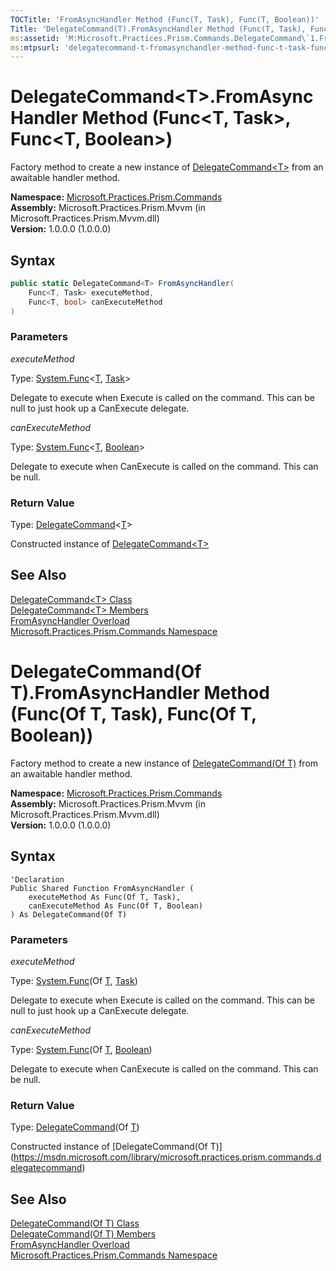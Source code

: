 ```yaml
---
TOCTitle: 'FromAsyncHandler Method (Func(T, Task), Func(T, Boolean))'
Title: 'DelegateCommand(T).FromAsyncHandler Method (Func(T, Task), Func(T, Boolean)) (Microsoft.Practices.Prism.Commands)'
ms:assetid: 'M:Microsoft.Practices.Prism.Commands.DelegateCommand\`1.FromAsyncHandler(System.Func{\`0,System.Threading.Tasks.Task},System.Func{\`0,System.Boolean})'
ms:mtpsurl: 'delegatecommand-t-fromasynchandler-method-func-t-task-func-t-boolean-mspp-commands.md'
---
```



# DelegateCommand&lt;T&gt;.FromAsyncHandler Method (Func&lt;T, Task&gt;, Func&lt;T, Boolean&gt;)

Factory method to create a new instance of [DelegateCommand&lt;T&gt;](/patterns-practices/reference/delegatecommand-class-mspp-commands) from an awaitable handler method.

**Namespace:** [Microsoft.Practices.Prism.Commands](/patterns-practices/reference/mspp-commands-namespace)  
**Assembly:** Microsoft.Practices.Prism.Mvvm (in Microsoft.Practices.Prism.Mvvm.dll)  
**Version:** 1.0.0.0 (1.0.0.0)

## Syntax

```C#
public static DelegateCommand<T> FromAsyncHandler(
	Func<T, Task> executeMethod,
	Func<T, bool> canExecuteMethod
)
```

### Parameters

*executeMethod*  

Type: [System.Func](http://msdn.microsoft.com/en-us/library/bb549151)&lt;[T](/patterns-practices/reference/delegatecommand-class-mspp-commands), [Task](http://msdn.microsoft.com/en-us/library/dd235678)&gt;

Delegate to execute when Execute is called on the command. This can be null to just hook up a CanExecute delegate.

*canExecuteMethod*

Type: [System.Func](http://msdn.microsoft.com/en-us/library/bb549151)&lt;[T](/patterns-practices/reference/delegatecommand-class-mspp-commands), [Boolean](http://msdn.microsoft.com/en-us/library/a28wyd50)&gt;

Delegate to execute when CanExecute is called on the command. This can be null.

### Return Value

Type: [DelegateCommand](/patterns-practices/reference/delegatecommand-class-mspp-commands)&lt;[T](/patterns-practices/reference/mspp-commands-namespace)&gt;

Constructed instance of [DelegateCommand&lt;T&gt;](/patterns-practices/reference/delegatecommand-class-mspp-commands)

## See Also

[DelegateCommand&lt;T&gt; Class](/patterns-practices/reference/delegatecommand-class-mspp-commands)  
[DelegateCommand&lt;T&gt; Members](/patterns-practices/reference/delegatecommand-t-members-mspp-commands)  
[FromAsyncHandler Overload](/patterns-practices/reference/delegatecommand-t-fromasynchandler-method-mspp-commands)  
[Microsoft.Practices.Prism.Commands Namespace](/patterns-practices/reference/mspp-commands-namespace)  


# DelegateCommand(Of T).FromAsyncHandler Method (Func(Of T, Task), Func(Of T, Boolean))

Factory method to create a new instance of [DelegateCommand(Of T)](/patterns-practices/reference/delegatecommand-class-mspp-commands) from an awaitable handler method.

**Namespace:** [Microsoft.Practices.Prism.Commands](/patterns-practices/reference/mspp-commands-namespace)  
**Assembly:** Microsoft.Practices.Prism.Mvvm (in Microsoft.Practices.Prism.Mvvm.dll)  
**Version:** 1.0.0.0 (1.0.0.0)

## Syntax

```VB
'Declaration
Public Shared Function FromAsyncHandler ( 
	executeMethod As Func(Of T, Task),
	canExecuteMethod As Func(Of T, Boolean)
) As DelegateCommand(Of T)
```

### Parameters

*executeMethod*

Type: [System.Func](http://msdn.microsoft.com/en-us/library/bb549151)(Of [T](/patterns-practices/reference/delegatecommand-class-mspp-commands), [Task](http://msdn.microsoft.com/en-us/library/dd235678))

Delegate to execute when Execute is called on the command. This can be null to just hook up a CanExecute delegate.

*canExecuteMethod*  

Type: [System.Func](http://msdn.microsoft.com/en-us/library/bb549151)(Of [T](/patterns-practices/reference/delegatecommand-class-mspp-commands), [Boolean](http://msdn.microsoft.com/en-us/library/a28wyd50))

Delegate to execute when CanExecute is called on the command. This can be null.

### Return Value

Type: [DelegateCommand](/patterns-practices/reference/delegatecommand-class-mspp-commands)(Of [T](/patterns-practices/reference/delegatecommand-class-mspp-commands))

Constructed instance of [DelegateCommand(Of T)]
(https://msdn.microsoft.com/library/microsoft.practices.prism.commands.delegatecommand)

## See Also

[DelegateCommand(Of T) Class](/patterns-practices/reference/delegatecommand-class-mspp-commands)  
[DelegateCommand(Of T) Members](/patterns-practices/reference/delegatecommand-t-members-mspp-commands)  
[FromAsyncHandler Overload](/patterns-practices/reference/delegatecommand-t-fromasynchandler-method-mspp-commands)  
[Microsoft.Practices.Prism.Commands Namespace](/patterns-practices/reference/mspp-commands-namespace)